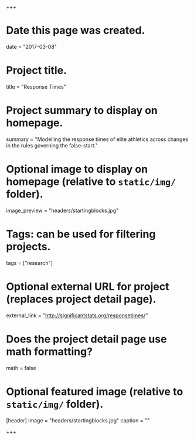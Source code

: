 +++
# Date this page was created.
date = "2017-03-08"

# Project title.
title = "Response Times"

# Project summary to display on homepage.
summary = "Modelling the response times of elite athletics across changes in the rules governing the false-start."

# Optional image to display on homepage (relative to `static/img/` folder).
image_preview = "headers/startingblocks.jpg"

# Tags: can be used for filtering projects.
tags = ["research"]

# Optional external URL for project (replaces project detail page).
external_link = "http://significantstats.org/responsetimes/"

# Does the project detail page use math formatting?
math = false

# Optional featured image (relative to `static/img/` folder).
[header]
image = "headers/startingblocks.jpg"
caption = ""

+++